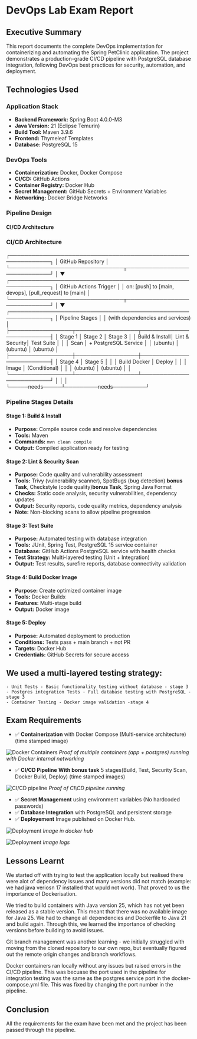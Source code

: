 # DevOps Lab Exam Report

## Executive Summary

This report documents the complete DevOps implementation for containerizing and automating the Spring PetClinic application. The project demonstrates a production-grade CI/CD pipeline with PostgreSQL database integration, following DevOps best practices for security, automation, and deployment.

## Technologies Used

### Application Stack
- **Backend Framework:** Spring Boot 4.0.0-M3
- **Java Version:** 21 (Eclipse Temurin)
- **Build Tool:** Maven 3.9.6
- **Frontend:** Thymeleaf Templates
- **Database:** PostgreSQL 15

### DevOps Tools
- **Containerization:** Docker, Docker Compose
- **CI/CD:** GitHub Actions
- **Container Registry:** Docker Hub
- **Secret Management:** GitHub Secrets + Environment Variables
- **Networking:** Docker Bridge Networks

### Pipeline Design

#### CI/CD Architecture

### CI/CD Architecture
┌─────────────────────────────────────────────────────────────┐
│                    GitHub Repository                        │
└───────────────────────────────┬─────────────────────────────┘
                                │
                                ▼
┌─────────────────────────────────────────────────────────────┐
│                   GitHub Actions Trigger                    │
│   on: [push] to [main, devops], [pull_request] to [main]   │
└───────────────────────────────┬─────────────────────────────┘
                                │
                                ▼
┌─────────────────────────────────────────────────────────────┐
│                    Pipeline Stages                          │
│        (with dependencies and services)                     │
├─────────────────┬─────────────────┬─────────────────────────┤
│   Stage 1       │   Stage 2       │   Stage 3               │
│  Build & Install│  Lint & Security│   Test Suite            │
│                 │     Scan        │  + PostgreSQL Service   │
│    (ubuntu)     │    (ubuntu)     │        (ubuntu)         │
├─────────────────┼─────────────────┼─────────────────────────┤
│   Stage 4       │   Stage 5       │                         │
│ Build Docker    │   Deploy        │                         │
│    Image        │  (Conditional)  │                         │
│   (ubuntu)      │    (ubuntu)     │                         │
└─────────────────┴─────────────────┴─────────────────────────┘
        │               │                       │
        └─────needs─────┴─────────needs─────────┘

### Pipeline Stages Details

#### Stage 1: Build & Install
- **Purpose:** Compile source code and resolve dependencies
- **Tools:** Maven
- **Commands:** `mvn clean compile`
- **Output:** Compiled application ready for testing

#### Stage 2: Lint & Security Scan
- **Purpose:** Code quality and vulnerability assessment
- **Tools:** Trivy (vulnerability scanner), SpotBugs (bug detection) **bonus Task**, Checkstyle (code quality)**bonus Task**, Spring Java Format 
- **Checks:** Static code analysis, security vulnerabilities, dependency updates
- **Output:** Security reports, code quality metrics, dependency analysis
- **Note:** Non-blocking scans to allow pipeline progression

#### Stage 3: Test Suite  
- **Purpose:** Automated testing with database integration
- **Tools:** JUnit, Spring Test, PostgreSQL 15 service container
- **Database:** GitHub Actions PostgreSQL service with health checks
- **Test Strategy:** Multi-layered testing (Unit + Integration)
- **Output:** Test results, surefire reports, database connectivity validation

#### Stage 4: Build Docker Image
- **Purpose:** Create optimized container image
- **Tools:** Docker Buildx
- **Features:** Multi-stage build
- **Output:** Docker image 

#### Stage 5: Deploy 
- **Purpose:** Automated deployment to production
- **Conditions:** Tests pass + main branch + not PR
- **Targets:** Docker Hub
- **Credentials:** GitHub Secrets for secure access

## We used a multi-layered testing strategy: 
    - Unit Tests - Basic functionality testing without database - stage 3
    - Postgres integration Tests - Full database testing with PostgreSQL -stage 3
    - Container Testing - Docker image validation -stage 4

## Exam Requirements 
- ✅ **Containerization** with Docker Compose (Multi-service architecture) (time stamped image)

![Docker Containers](screenshots/containers_running.png)
*Proof of multiple containers (app + postgres) running with Docker internal networking*

- ✅ **CI/CD Pipeline** **With bonus task** 5 stages(Build, Test, Security Scan, Docker Build, Deploy) (time stamped images)

![CI/CD pipeline](screenshots/CID.png)
*Proof of CI\CD pipeline running*

- ✅ **Secret Management** using environment variables (No hardcoded passwords)
- ✅ **Database Integration** with PostgreSQL and persistent storage
- ✅ **Deployement** Image published on Docker Hub.

![Deployment](screenshots/docker.jpg)
*Image in docker hub*

![Deployment](screenshots/docker2.jpg)
*Image logs*


## Lessons Learnt
We started off with trying to test the application locally but realised there were alot of dependency issues and many versions did not match (example: we had java veriosn 17 installed that wpuld not work). That proved to us the importance of Dockerisation. 

We tried to build containers with Java version 25, which has not yet been released as a stable version. This meant that there was no available image for Java 25. We had to change all dependencies and Dockerfile to Java 21 and build again. Through this, we learned the importance of checking versions before building to avoid issues.

Git branch management was another learning - we initially struggled with moving from the cloned repository to our own repo, but eventually figured out the remote origin changes and branch workflows.

Docker containers ran locally without any issues but raised errors in the CI/CD pipeline. This was becuase the port used in the pipeline for integration testing was the same as the postgres service port in the docker-compose.yml file. This was fixed by changing the port number in the pipeline. 


## Conclusion
All the requirements for the exam have been met and the project has been passed through the pipeline. 
